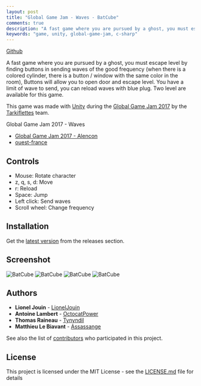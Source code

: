 ```yaml
---
layout: post
title: "Global Game Jam - Waves - BatCube"
comments: true
description: "A fast game where you are pursued by a ghost, you must escape level by finding buttons in sending waves of the good frequency. Global Game Jam 2017 - Waves"
keywords: "game, unity, global-game-jam, c-sharp"
---
```


[Github](https://github.com/Tarkiflettes/BatCube)

A fast game where you are pursued by a ghost, you must escape level by finding buttons in sending waves of the good frequency (when there is a colored cylinder, there is a button / window with the same color in the room), Buttons will allow you to open door and escape level. You have a limit of wave to send, you can reload waves with blue plug. Two level are available for this game.

This game was made with [Unity](https://unity3d.com/) during the [Global Game Jam 2017](https://globalgamejam.org/2017/games) by the [Tarkiflettes](https://github.com/Tarkiflettes) team.

Global Game Jam 2017 - Waves

* [Global Game Jam 2017 - Alencon](https://globalgamejam.org/2017/jam-sites/ggj-alen%C3%A7on-startech61)
* [ouest-france](https://www.ouest-france.fr/normandie/alencon-61000/alencon-ils-creent-un-jeu-video-en-48-heures-4750244)

## Controls

* Mouse: Rotate character
* z, q, s, d: Move
* r: Reload
* Space: Jump
* Left click: Send waves
* Scroll wheel: Change frequency

## Installation

Get the [latest version](https://github.com/Tarkiflettes/BatCube/releases) from the releases section.

## Screenshot

![BatCube](https://i.imgur.com/NuiHoEh.png)
![BatCube](https://i.imgur.com/Y8Uzd5H.png)
![BatCube](https://i.imgur.com/PkA5fXN.png)
![BatCube](https://i.imgur.com/JbTROGQ.png)

## Authors

* **Lionel Jouin** - [LionelJouin](https://github.com/LionelJouin)
* **Antoine Lambert** - [OctocatPower](https://github.com/OctocatPower)
* **Thomas Raineau** - [Tynyndil](https://github.com/Tynyndil)
* **Matthieu Le Biavant** - [Assassange](https://github.com/Assassange)

See also the list of [contributors](https://github.com/Tarkiflettes/BatCube/graphs/contributors) who participated in this project.

## License

This project is licensed under the MIT License - see the [LICENSE.md](LICENSE.md) file for details